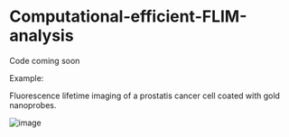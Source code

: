 # Computational-efficient-FLIM-analysis

Code coming soon

Example:

Fluorescence lifetime imaging of a prostatis cancer cell coated with gold nanoprobes. 


![image](https://user-images.githubusercontent.com/35866553/158861399-93d5f807-0faa-45c8-9d0b-e841cda8c4a6.png)
